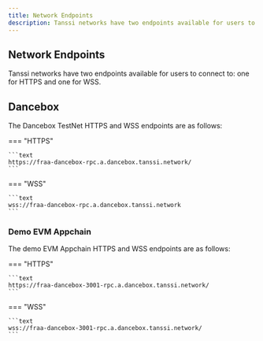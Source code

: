 ```yaml
---
title: Network Endpoints
description: Tanssi networks have two endpoints available for users to connect to: one for HTTPS and one for WSS. This page has the RPC endpoints you need to get started.
---
```


## Network Endpoints

Tanssi networks have two endpoints available for users to connect to: one for HTTPS and one for WSS.

## Dancebox

The Dancebox TestNet HTTPS and WSS endpoints are as follows:

=== "HTTPS"

    ```text
    https://fraa-dancebox-rpc.a.dancebox.tanssi.network/
    ```

=== "WSS"

    ```text
    wss://fraa-dancebox-rpc.a.dancebox.tanssi.network
    ```

### Demo EVM Appchain

The demo EVM Appchain HTTPS and WSS endpoints are as follows:

=== "HTTPS"

    ```text
    https://fraa-dancebox-3001-rpc.a.dancebox.tanssi.network/
    ```

=== "WSS"

    ```text
    wss://fraa-dancebox-3001-rpc.a.dancebox.tanssi.network/
    ```